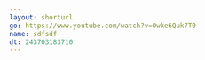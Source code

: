 ```yaml
---
layout: shorturl
go: https://www.youtube.com/watch?v=Owke6Quk7T0
name: sdfsdf
dt: 243703183710
---
```

